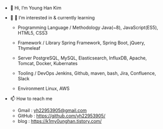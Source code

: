 - 👋 Hi, I’m Young Han Kim


- 👀 🌱 I’m interested in & currently learning

  - Programming Language / Methodology
  Java(~8), JavaScript(ES5), HTML5, CSS3

  - Framework / Library
  Spring Framework, Spring Boot, jQuery, Thymeleaf

  - Server
  PostgreSQL, MySQL, Elasticsearch, InfluxDB, Apache, Tomcat, Docker, Kubernates

  - Tooling / DevOps
  Jenkins, Github, maven, bash, Jira, Confluence, Slack

  - Environment
  Linux, AWS
  

- 📫 How to reach me 

  - Gmail : yh22953905@gmail.com
  - GitHub : https://github.com/yh22953905/
  - blog : https://k1my0unghan.tistory.com/
